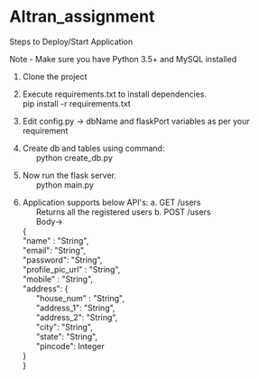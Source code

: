# Altran_assignment

Steps to Deploy/Start Application

Note - Make sure you have Python 3.5+ and MySQL installed

1. Clone the project
2. Execute requirements.txt to install dependencies.\
	pip install -r requirements.txt
3. Edit config.py -> dbName and flaskPort variables as per your requirement
4. Create db and tables using command:\
&nbsp;&nbsp;&nbsp;&nbsp;&nbsp;&nbsp;python create_db.py
5. Now run the flask server.\
&nbsp;&nbsp;&nbsp;&nbsp;&nbsp;&nbsp;python main.py
	
6. Application supports below API's:
a. GET /users\
&nbsp;&nbsp;&nbsp;&nbsp;&nbsp;&nbsp;Returns all the registered users
b. POST /users\
&nbsp;&nbsp;&nbsp;&nbsp;&nbsp;&nbsp;Body->\
		{\
			"name" : "String",\
			"email": "String",\
			"password": "String", \
			"profile_pic_url" : "String", \
			"mobile" : "String",\
			"address": {\
				&nbsp;&nbsp;&nbsp;&nbsp;&nbsp;&nbsp;"house_num" : "String", \
				&nbsp;&nbsp;&nbsp;&nbsp;&nbsp;&nbsp;"address_1": "String",\
				&nbsp;&nbsp;&nbsp;&nbsp;&nbsp;&nbsp;"address_2": "String", \
				&nbsp;&nbsp;&nbsp;&nbsp;&nbsp;&nbsp;"city": "String", \
				&nbsp;&nbsp;&nbsp;&nbsp;&nbsp;&nbsp;"state": "String",\
				&nbsp;&nbsp;&nbsp;&nbsp;&nbsp;&nbsp;"pincode": Integer\
			}\
		}
